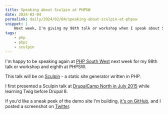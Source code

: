 ```yaml
---
title: Speaking about Sculpin at PHPSW
date: 2024-02-04
permalink: daily/2024/02/04/speaking-about-sculpin-at-phpsw
snippet: |
    Next week, I'm giving my 98th talk or workshop when I speak about Sculpin at PHP South West.
tags:
    - php
    - phpc
    - sculpin
---
```


I'm happy to be speaking again at [PHP South West][event] next week for my 98th talk or workshop and eighth at PHPSW.

This talk will be on [Sculpin](https://sculpin.io) - a static site generator written in PHP.

I first presented a Sculpin talk at [DrupalCamp North in July 2015][talk] while learning Twig before Drupal 8.

If you'd like a sneak peek of the demo site I'm building, [it's on GitHub][repo], and I posted a screenshot on [Twitter][tweet].

[event]: https://www.meetup.com/php-sw/events/298880313
[repo]: https://github.com/opdavies/phpsw-sculpin-demo
[talk]: {{site.url}}/presentations/test-drive-twig-with-sculpin
[tweet]: https://twitter.com/opdavies/status/1754629305575874738

